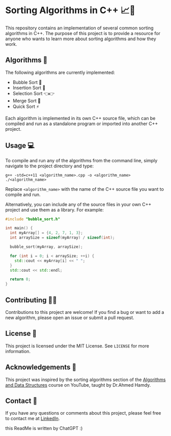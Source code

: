 # Sorting Algorithms in C++ 📈🔢

This repository contains an implementation of several common sorting algorithms in C++. The purpose of this project is to provide a resource for anyone who wants to learn more about sorting algorithms and how they work.

## Algorithms 🧮

The following algorithms are currently implemented:

- Bubble Sort 🧼
- Insertion Sort 📩
- Selection Sort 👈👉
- Merge Sort 🤝
- Quick Sort ⚡

Each algorithm is implemented in its own C++ source file, which can be compiled and run as a standalone program or imported into another C++ project.

## Usage 💻

To compile and run any of the algorithms from the command line, simply navigate to the project directory and type:

```
g++ -std=c++11 <algorithm_name>.cpp -o <algorithm_name>
./<algorithm_name>
```

Replace `<algorithm_name>` with the name of the C++ source file you want to compile and run.

Alternatively, you can include any of the source files in your own C++ project and use them as a library. For example:

```c++
#include "bubble_sort.h"

int main() {
  int myArray[] = {4, 2, 7, 1, 3};
  int arraySize = sizeof(myArray) / sizeof(int);

  bubble_sort(myArray, arraySize);

  for (int i = 0; i < arraySize; ++i) {
    std::cout << myArray[i] << " ";
  }
  std::cout << std::endl;

  return 0;
}
```

## Contributing 🤝🏼

Contributions to this project are welcome! If you find a bug or want to add a new algorithm, please open an issue or submit a pull request.

## License 📜

This project is licensed under the MIT License. See `LICENSE` for more information.

## Acknowledgements 🙏

This project was inspired by the sorting algorithms section of the [Algorithms and Data Structures](https://www.youtube.com/watch?v=D_bv_kf77Jk&list=PLtS9P-Hn2iKiGd13-XgY_lRRXG0UE40ui&index=9) course on YouTube, taught by Dr.Ahmed Hamdy.

## Contact 📧

If you have any questions or comments about this project, please feel free to contact me at [LinkedIn](https://www.linkedin.com/in/bishoy-wadea-27b016250/).

this ReadMe is written by ChatGPT :)
